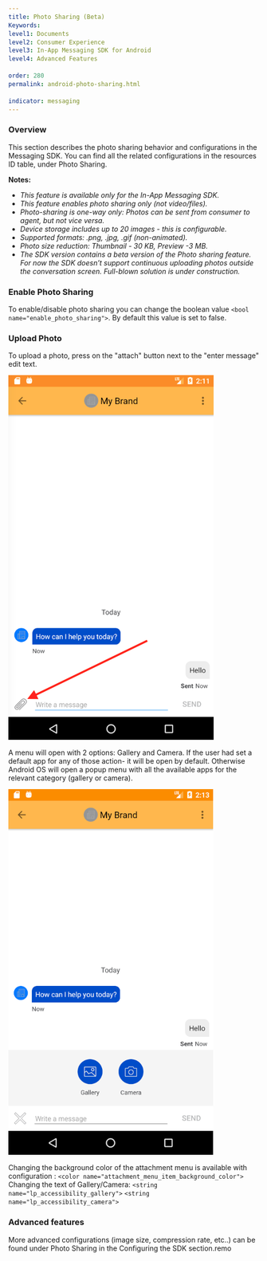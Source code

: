```yaml
---
title: Photo Sharing (Beta)
Keywords:
level1: Documents
level2: Consumer Experience
level3: In-App Messaging SDK for Android
level4: Advanced Features

order: 280
permalink: android-photo-sharing.html

indicator: messaging
---
```


### Overview

This section describes the photo sharing behavior and configurations in the Messaging SDK.
You can find all the related configurations in the resources ID table, under Photo Sharing. 

**Notes:**

- *This feature is available only for the In-App Messaging SDK.*
- *This feature enables photo sharing only (not video/files).*
- *Photo-sharing is one-way only: Photos can be sent from consumer to agent, but not vice versa.*
- *Device storage includes up to 20 images - this is configurable.*
- *Supported formats: .png, .jpg, .gif (non-animated).*
- *Photo size reduction: Thumbnail - 30 KB, Preview -3 MB.*
- *The SDK version contains a beta version of the Photo sharing feature. For now the SDK doesn’t support continuous uploading photos outside the conversation screen. Full-blown solution is under construction.*

### Enable Photo Sharing

To enable/disable photo sharing you can change the boolean value ```<bool name="enable_photo_sharing">```. By default this value is set to false. 

###  Upload Photo

To upload a photo, press on the "attach" button next to the "enter message" edit text.

![Photosharing1](img/photosharing1.png)

A menu will open with 2 options: Gallery and Camera. If the user had set a default app for any of those action- it will be open by default. Otherwise Android OS will open a popup menu with all the available apps for the relevant category (gallery or camera). 

![Photosharing2](img/photosharing2.png)

Changing the background color of the attachment menu is available with configuration : 
```<color name="attachment_menu_item_background_color">```
Changing the text of Gallery/Camera: 
```<string name="lp_accessibility_gallery">```
```<string name="lp_accessibility_camera">```

### Advanced features 

More advanced configurations (image size, compression rate, etc..) can be found under Photo Sharing in the Configuring the SDK section.remo